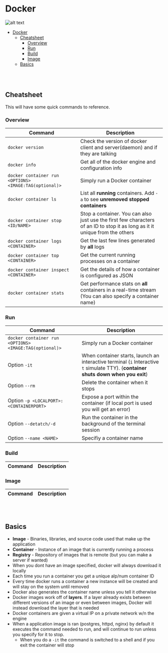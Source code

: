 # Docker

![alt text](https://www.docker.com/wp-content/uploads/2022/03/horizontal-logo-monochromatic-white.png "Docker")

- [Docker](#docker)
  - [Cheatsheet](#cheatsheet)
    - [Overview](#overview)
    - [Run](#run)
    - [Build](#build)
    - [Image](#image)
  - [Basics](#basics)

<br>
<br>

## Cheatsheet
This will have some quick commands to reference. 

### Overview
| Command | Description |
| --- | --- |
| `docker version` | Check the version of docker client and server(daemon) and if they are talking |
| `docker info` | Get all of the docker engine and configuration info |
| `docker container run <OPTIONS> <IMAGE:TAG(optional)>` | Simply run a Docker container |
| `docker container ls` | List all **running** containers. Add `-a` to see **unremoved stopped containers** |
| `docker container stop <ID/NAME>` | Stop a container. You can also just use the first few characters of an ID to stop it as long as it it unique from the others |
| `docker container logs <CONTAINER>` | Get the last few lines generated by **all** logs |
| `docker container top <CONTAINER>` | Get the current running processes on a container |
| `docker container inspect <CONTAINER>` | Get the details of how a container is configured as JSON |
| `docker container stats` | Get performance stats on **all** containers in a real-time stream (You can also specify a container name) |

### Run
| Command | Description |
| --- | --- |
| `docker container run <OPTIONS> <IMAGE:TAG(optional)>` | Simply run a Docker container |
| Option `-it` | When container starts, launch an interactive terminal (`i` Interactive `t` simulate TTY). (**container shuts down when you exit**) |
| Option `--rm` | Delete the container when it stops |
| Option `-p <LOCALPORT>:<CONTAINERPORT>` | Expose a port within the container (if local port is used you will get an error) |
| Option `--detatch/-d` | Run the container in the background of the terminal session |
| Option `--name <NAME>` | Specifiy a container name |

### Build
| Command | Description |
| --- | --- |


### Image
| Command | Description |
| --- | --- |


<br>
<br>

## Basics
* **Image** - Binaries, libraries, and source code used that make up the application
* **Container** - Instance of an image that is currently running a process
* **Registry** - Repository of images that is remote (but you can make a server if wanted)
* When you dont have an image specified, docker will always download it locally
* Each time you run a container you get a unique alp/num container ID
* Every time docker runs a container a new instance will be created and will stay on the system until removed
* Docker also generates the container name unless you tell it otherwise
* Docker images work off of **layers**. If a layer already exists between different versions of an image or even between images, Docker will instead download the layer that is needed
* Docker containers are given a virtual IP on a private network w/n the engine
* When a application image is ran (postgres, httpd, nginx) by default it executes the command needed to run, and will continue to run unless you specify for it to stop. 
  * When you do a `-it` the command is switched to a shell and if you exit the container will stop